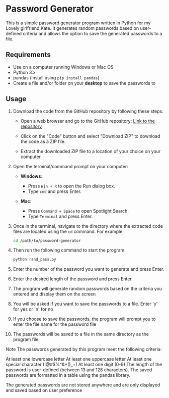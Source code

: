 # Password Generator

This is a simple password generator program written in Python for my Lovely girlfriend,Kate. It generates random passwords based on user-defined criteria and allows the option to save the generated passwords to a file.

## Requirements

- Use on a computer running Windows or Mac OS
- Python 3.x
- pandas (install using `pip install pandas`)
- Create a file and/or folder on your **desktop** to save the passwords to

## Usage

1. Download the code from the GitHub repository by following these steps:

   - Open a web browser and go to the GitHub repository: [Link to the repository](https://github.com/avilla212/password_gen_for_kate)

   - Click on the "Code" button and select "Download ZIP" to download the code as a ZIP file.

   - Extract the downloaded ZIP file to a location of your choice on your computer.

2. Open the terminal/command prompt on your computer:

   - **Windows**:
     - Press `Win + R` to open the Run dialog box.
     - Type `cmd` and press Enter.

   - **Mac**:
     - Press `Command + Space` to open Spotlight Search.
     - Type `Terminal` and press Enter.

3. Once in the terminal, navigate to the directory where the extracted code files are located using the `cd` command. For example:

   ```bash
   cd /path/to/password-generator
    ```

4. Then run the following command to start the program:

   ```bash
   python rand_pass.py
   ```
5. Enter the number of the password you want to generate and press Enter.
6. Enter the desired length of the password and press Enter.
7. The program will generate random passwords based on the criteria you entered and display them on the screen
8. You will be asked if you want to save the passwords to a file. Enter 'y' for yes or 'n' for no
9. If you choose to save the passwords, the program will prompt you to enter the file name for the password file
10. The passwords will be saved to a file in the same directory as the program file

Note
The passwords generated by this program meet the following criteria:

At least one lowercase letter
At least one uppercase letter
At least one special character (!@#$%^&*()_+)
At least one digit (0-9)
The length of the password is user-defined (between 13 and 128 characters).
The saved passwords are formatted in a table using the pandas library.

The generated passwords are not stored anywhere and are only displayed and saved based on user preference